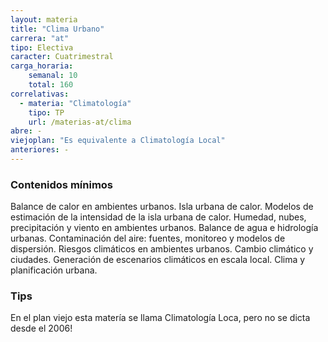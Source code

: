 ```yaml
---
layout: materia
title: "Clima Urbano"
carrera: "at"
tipo: Electiva
caracter: Cuatrimestral
carga_horaria: 
    semanal: 10
    total: 160
correlativas:
  - materia: "Climatología"
    tipo: TP
    url: /materias-at/clima
abre: -
viejoplan: "Es equivalente a Climatología Local"
anteriores: -
---
```


### Contenidos mínimos
Balance de calor en ambientes urbanos. Isla urbana de calor. Modelos de estimación de la intensidad de la isla urbana de calor. Humedad, nubes, precipitación y viento en ambientes urbanos. Balance de agua e hidrología urbanas. Contaminación del aire: fuentes, monitoreo y modelos de dispersión. Riesgos climáticos en ambientes urbanos. Cambio climático y ciudades. Generación de escenarios climáticos en escala local. Clima y planificación urbana.

### Tips
En el plan viejo esta matería se llama Climatología Loca, pero no se dicta desde el 2006!